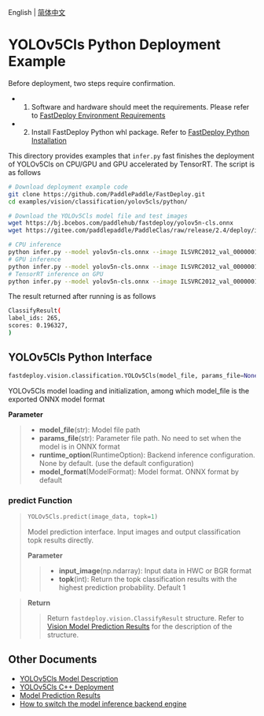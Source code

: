 English | [简体中文](README.md)
# YOLOv5Cls Python Deployment Example

Before deployment, two steps require confirmation.

- 1. Software and hardware should meet the requirements. Please refer to [FastDeploy Environment Requirements](../../../../../docs/cn/build_and_install/download_prebuilt_libraries.md)  
- 2. Install FastDeploy Python whl package. Refer to [FastDeploy Python Installation](../../../../../docs/cn/build_and_install/download_prebuilt_libraries.md)

This directory provides examples that `infer.py` fast finishes the deployment of YOLOv5Cls on CPU/GPU and GPU accelerated by TensorRT. The script is as follows

```bash
# Download deployment example code 
git clone https://github.com/PaddlePaddle/FastDeploy.git
cd examples/vision/classification/yolov5cls/python/

# Download the YOLOv5Cls model file and test images 
wget https://bj.bcebos.com/paddlehub/fastdeploy/yolov5n-cls.onnx
wget https://gitee.com/paddlepaddle/PaddleClas/raw/release/2.4/deploy/images/ImageNet/ILSVRC2012_val_00000010.jpeg

# CPU inference
python infer.py --model yolov5n-cls.onnx --image ILSVRC2012_val_00000010.jpeg --device cpu --topk 1
# GPU inference
python infer.py --model yolov5n-cls.onnx --image ILSVRC2012_val_00000010.jpeg --device gpu --topk 1
# TensorRT inference on GPU 
python infer.py --model yolov5n-cls.onnx --image ILSVRC2012_val_00000010.jpeg --device gpu --use_trt True
```

The result returned after running is as follows
```bash
ClassifyResult(
label_ids: 265,
scores: 0.196327,
)
```

## YOLOv5Cls Python Interface 

```python
fastdeploy.vision.classification.YOLOv5Cls(model_file, params_file=None, runtime_option=None, model_format=ModelFormat.ONNX)
```

YOLOv5Cls model loading and initialization, among which model_file is the exported ONNX model format

**Parameter**

> * **model_file**(str): Model file path 
> * **params_file**(str): Parameter file path. No need to set when the model is in ONNX format
> * **runtime_option**(RuntimeOption): Backend inference configuration. None by default. (use the default configuration)
> * **model_format**(ModelFormat): Model format. ONNX format by default

### predict Function

> ```python
> YOLOv5Cls.predict(image_data, topk=1)
> ```
>
> Model prediction interface. Input images and output classification topk results directly.
>
> **Parameter**
>
> > * **input_image**(np.ndarray): Input data in HWC or BGR format
> > * **topk**(int): Return the topk classification results with the highest prediction probability. Default 1

> **Return**
>
> > Return `fastdeploy.vision.ClassifyResult` structure. Refer to [Vision Model Prediction Results](../../../../../docs/api/vision_results/) for the description of the structure.


## Other Documents

- [YOLOv5Cls Model Description](..)
- [YOLOv5Cls C++ Deployment](../cpp)
- [Model Prediction Results](../../../../../docs/api/vision_results/)
- [How to switch the model inference backend engine](../../../../../docs/cn/faq/how_to_change_backend.md)
